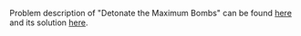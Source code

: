 Problem description of "Detonate the Maximum Bombs" can be found [here](https://leetcode.com/problems/detonate-the-maximum-bombs/description/) and its solution [here](https://github.com/aurimas13/Solutions-To-Problems/blob/main/LeetCode/Java%20Solutions/Detonate%20the%20Maximum%20Bombs/detonate.java).